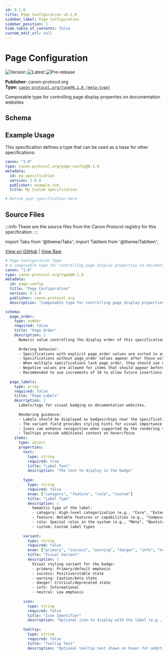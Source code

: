 ```yaml
---
id: 0.1.0
title: Page Configuration v0.1.0
sidebar_label: Page Configuration
sidebar_position: 1
hide_table_of_contents: false
custom_edit_url: null
---
```



# Page Configuration

![Version](https://img.shields.io/badge/version-0.1.0-blue) ![Latest](https://img.shields.io/badge/latest-✓-green) ![Pre-release](https://img.shields.io/badge/stability-pre--release-orange)

**Publisher:** canon-protocol.org  
**Type:** [`canon-protocol.org/type@0.1.0 (meta-type)`](/type/0.1.0)  


Composable type for controlling page display properties on documentation websites




## Schema





## Example Usage

This specification defines a type that can be used as a base for other specifications:

```yaml
canon: "1.0"
type: canon-protocol.org/page-config@0.1.0
metadata:
  id: my-specification
  version: 1.0.0
  publisher: example.com
  title: My Custom Specification

# Define your specification here
```



## Source Files

:::info
These are the source files from the Canon Protocol registry for this specification.
:::

import Tabs from '@theme/Tabs';
import TabItem from '@theme/TabItem';

<Tabs>
  <TabItem value="canon-yml" label="canon.yml">

[View on GitHub](https://github.com/canon-protocol/canon/tree/main/canon-protocol.org/page-config/0.1.0/canon.yml) | [View Raw](https://raw.githubusercontent.com/canon-protocol/canon/main/canon-protocol.org/page-config/0.1.0/canon.yml)

```yaml
# Page Configuration Type
# A composable type for controlling page display properties on documentation websites
canon: "1.0"
type: canon-protocol.org/type@0.1.0
metadata:
  id: page-config
  title: "Page Configuration"
  version: 0.1.0
  publisher: canon-protocol.org
  description: "Composable type for controlling page display properties on documentation websites"

schema:
  page_order:
    type: number
    required: false
    title: "Page Order"
    description: |
      Numeric value controlling the display order of this specification on documentation websites.
      
      Ordering behavior:
      - Specifications with explicit page_order values are sorted in ascending order (lowest first)
      - Specifications without page_order values appear after those with explicit orders
      - When multiple specifications lack page_order, they should use natural ordering (e.g., alphabetical by ID)
      - Negative values are allowed for items that should appear before the default (0)
      - Recommended to use increments of 10 to allow future insertions (e.g., 0, 10, 20, 30...)
  
  page_labels:
    type: array
    required: false
    title: "Page Labels"
    description: |
      Labels/tags for visual badging on documentation websites.
      
      Rendering guidance:
      - Labels should be displayed as badges/chips near the specification title
      - The variant field provides styling hints for visual importance
      - Icons can enhance recognition when supported by the rendering tool
      - Tooltips provide additional context on hover/focus
    items:
      type: object
      properties:
        text:
          type: string
          required: true
          title: "Label Text"
          description: "The text to display in the badge"
        
        type:
          type: string
          required: false
          enum: ["category", "feature", "role", "custom"]
          title: "Label Type"
          description: |
            Semantic type of the label:
            - category: High-level categorization (e.g., "Core", "Extension")
            - feature: Notable features or capabilities (e.g., "Composable", "Self-Referential")
            - role: Special roles in the system (e.g., "Meta", "Bootstrap")
            - custom: Custom label types
        
        variant:
          type: string
          required: false
          enum: ["primary", "success", "warning", "danger", "info", "neutral"]
          title: "Visual Variant"
          description: |
            Visual styling variant for the badge:
            - primary: Primary/default emphasis
            - success: Positive/stable state
            - warning: Caution/beta state
            - danger: Critical/deprecated state
            - info: Informational
            - neutral: Low emphasis
        
        icon:
          type: string
          required: false
          title: "Icon Identifier"
          description: "Optional icon to display with the label (e.g., 'star', 'check-circle')"
        
        tooltip:
          type: string
          required: false
          title: "Tooltip Text"
          description: "Optional tooltip text shown on hover for additional context"
```

  </TabItem>
</Tabs>


